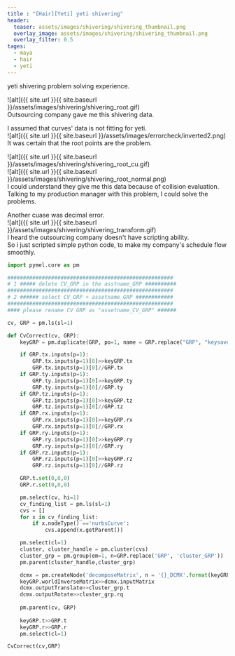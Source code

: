 ```yaml
---
title : "[Hair][Yeti] yeti shivering"
header:
  teaser: assets/images/shivering/shivering_thumbnail.png
  overlay_image: assets/images/shivering/shivering_thumbnail.png
  overlay_filter: 0.5
tages:
  - maya
  - hair
  - yeti
---
```


yeti shivering problem solving experience.  

![alt]({{ site.url }}{{ site.baseurl }}/assets/images/shivering/shivering_root.gif)  
Outsourcing company gave me this shivering data.  

I assumed that curves' data is not fitting for yeti.  
![alt]({{ site.url }}{{ site.baseurl }}/assets/images/errorcheck/inverted2.png)  
It was certain that the root points are the problem.  

![alt]({{ site.url }}{{ site.baseurl }}/assets/images/shivering/shivering_root_cu.gif)  
![alt]({{ site.url }}{{ site.baseurl }}/assets/images/shivering/shivering_root_normal.png)  
I could understand they give me this data because of collision evaluation.  
Talking to my production manager with this problem, I could solve the problems.  

Another cuase was decimal error.  
![alt]({{ site.url }}{{ site.baseurl }}/assets/images/shivering/shivering_transform.gif)  
I heard the outsourcing company doesn't have scripting ability.  
So i just scripted simple python code, to make my company's schedule flow smoothly.  

~~~python
import pymel.core as pm

#####################################################
# 1 ##### delete CV_GRP in the asstname_GRP ##########
#####################################################
# 2 ###### select CV_GRP + assetname_GRP ############
#####################################################
#### please rename CV GRP as "assetname_CV_GRP" ######

cv, GRP = pm.ls(sl=1)

def CvCorrect(cv, GRP):
    keyGRP = pm.duplicate(GRP, po=1, name = GRP.replace("GRP", "keysave_GRP"))[0]

    if GRP.tx.inputs(p=1):
        GRP.tx.inputs(p=1)[0]>>keyGRP.tx
        GRP.tx.inputs(p=1)[0]//GRP.tx
    if GRP.ty.inputs(p=1):
        GRP.ty.inputs(p=1)[0]>>keyGRP.ty
        GRP.ty.inputs(p=1)[0]//GRP.ty
    if GRP.tz.inputs(p=1):
        GRP.tz.inputs(p=1)[0]>>keyGRP.tz
        GRP.tz.inputs(p=1)[0]//GRP.tz
    if GRP.rx.inputs(p=1):
        GRP.rx.inputs(p=1)[0]>>keyGRP.rx
        GRP.rx.inputs(p=1)[0]//GRP.rx
    if GRP.ry.inputs(p=1):
        GRP.ry.inputs(p=1)[0]>>keyGRP.ry
        GRP.ry.inputs(p=1)[0]//GRP.ry
    if GRP.rz.inputs(p=1):
        GRP.rz.inputs(p=1)[0]>>keyGRP.rz
        GRP.rz.inputs(p=1)[0]//GRP.rz

    GRP.t.set(0,0,0)
    GRP.r.set(0,0,0)

    pm.select(cv, hi=1)
    cv_finding_list = pm.ls(sl=1)
    cvs = []
    for x in cv_finding_list:
        if x.nodeType() =='nurbsCurve':
            cvs.append(x.getParent())

    pm.select(cl=1)
    cluster, cluster_handle = pm.cluster(cvs)
    cluster_grp = pm.group(em=1, n=GRP.replace('GRP', 'cluster_GRP'))
    pm.parent(cluster_handle,cluster_grp)

    dcmx = pm.createNode('decomposeMatrix', n = '{}_DCMX'.format(keyGRP))
    keyGRP.worldInverseMatrix>>dcmx.inputMatrix
    dcmx.outputTranslate>>cluster_grp.t
    dcmx.outputRotate>>cluster_grp.rq
    
    pm.parent(cv, GRP)
    
    keyGRP.t>>GRP.t
    keyGRP.r>>GRP.r
    pm.select(cl=1)

CvCorrect(cv,GRP)
~~~
